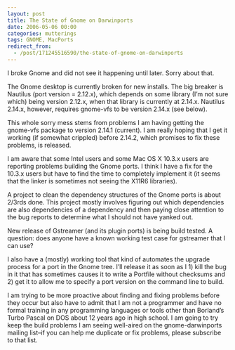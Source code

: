 ```yaml
---
layout: post
title: The State of Gnome on Darwinports
date: 2006-05-06 00:00
categories: mutterings
tags: GNOME, MacPorts
redirect_from:
  - /post/171245516590/the-state-of-gnome-on-darwinports
---
```

I broke Gnome and did not see it happening until later. Sorry about that.

The Gnome desktop is currently broken for new installs. The big breaker is Nautilus (port version = 2.12.x), which depends on some library (I&rsquo;m not sure which) being version 2.12.x, when that library is currently at 2.14.x. Nautilus 2.14.x, however, requires gnome-vfs to be version 2.14.x (see below).

This whole sorry mess stems from problems I am having getting the gnome-vfs package to version 2.14.1 (current). I am really hoping that I get it working (if somewhat crippled) before 2.14.2, which promises to fix these problems, is released.

I am aware that some Intel users and some Mac OS X 10.3.x users are reporting problems building the Gnome ports. I think I have a fix for the 10.3.x users but have to find the time to completely implement it (it seems that the linker is sometimes not seeing the X11R6 libraries).

A project to clean the dependency structures of the Gnome ports is about 2/3rds done. This project mostly involves figuring out which dependencies are also dependencies of a dependency and then paying close attention to the bug reports to determine what I should not have yanked out.

New release of Gstreamer (and its plugin ports) is being build tested. A question: does anyone have a known working test case for gstreamer that I can use?

I also have a (mostly) working tool that kind of automates the upgrade process for a port in the Gnome tree. I&rsquo;ll release it as soon as I 1) kill the bug in it that has sometimes causes it to write a Portfile without checksums and 2) get it to allow me to specify a port version on the command line to build.

I am trying to be more proactive about finding and fixing problems before they occur but also have to admit that I am not a programmer and have no formal training in any programming languages or tools other than Borland&rsquo;s Turbo Pascal on DOS about 12 years ago in high school. I am going to try keep the build problems I am seeing well-aired on the gnome-darwinports mailing list&ndash;if you can help me duplicate or fix problems, please subscribe to that list.
